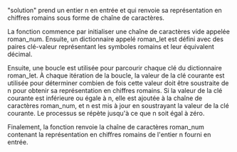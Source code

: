 "solution" prend un entier n en entrée et qui renvoie sa représentation en chiffres romains sous forme de chaîne de caractères.

La fonction commence par initialiser une chaîne de caractères vide appelée roman_num. Ensuite, un dictionnaire appelé roman_let est défini avec des paires clé-valeur représentant les symboles romains et leur équivalent décimal.

Ensuite, une boucle est utilisée pour parcourir chaque clé du dictionnaire roman_let. À chaque itération de la boucle, la valeur de la clé courante est utilisée pour déterminer combien de fois cette valeur doit être soustraite de n pour obtenir sa représentation en chiffres romains. Si la valeur de la clé courante est inférieure ou égale à n, elle est ajoutée à la chaîne de caractères roman_num, et n est mis à jour en soustrayant la valeur de la clé courante. Le processus se répète jusqu'à ce que n soit égal à zéro.

Finalement, la fonction renvoie la chaîne de caractères roman_num contenant la représentation en chiffres romains de l'entier n fourni en entrée.
